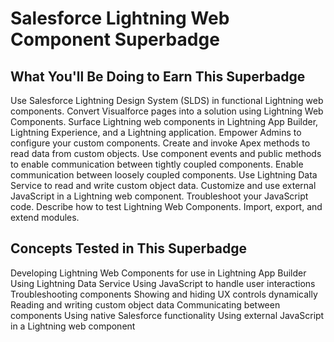 # Salesforce Lightning Web Component Superbadge

## What You'll Be Doing to Earn This Superbadge
Use Salesforce Lightning Design System (SLDS) in functional Lightning web components.
Convert Visualforce pages into a solution using Lightning Web Components.
Surface Lightning web components in Lightning App Builder, Lightning Experience, and a Lightning application.
Empower Admins to configure your custom components.
Create and invoke Apex methods to read data from custom objects.
Use component events and public methods to enable communication between tightly coupled components.
Enable communication between loosely coupled components.
Use Lightning Data Service to read and write custom object data.
Customize and use external JavaScript in a Lightning web component.
Troubleshoot your JavaScript code.
Describe how to test Lightning Web Components.
Import, export, and extend modules.

## Concepts Tested in This Superbadge
Developing Lightning Web Components for use in Lightning App Builder
Using Lightning Data Service
Using JavaScript to handle user interactions
Troubleshooting components
Showing and hiding UX controls dynamically
Reading and writing custom object data
Communicating between components
Using native Salesforce functionality
Using external JavaScript in a Lightning web component
